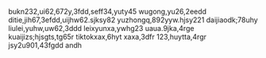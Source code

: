 <!---
shaoyi7161/shaoyi7161 is a ✨ special ✨ repository because its `README.md` (this file) appears on your GitHub profile.
You can click the Preview link to take a look at your changes.
--->
bukn232,ui62,672y,3fdd,seff34,yuty45
wugong,yu26,2eedd
ditie,jih67,3efdd,uijhw62.sjksy82
yuzhongq,892yyw.hjsy221
daijiaodk;78uhy
liulei,yuhw,uw62,3ddd
leixyunxa,ywhg23
uaua.9jka,4rge
kuaijizs;hjsgts,tg65r
tiktokxax,6hyt
xaxa,3dfr
123,huytta,4rgr
jsy2u901,43fgdd
andh
